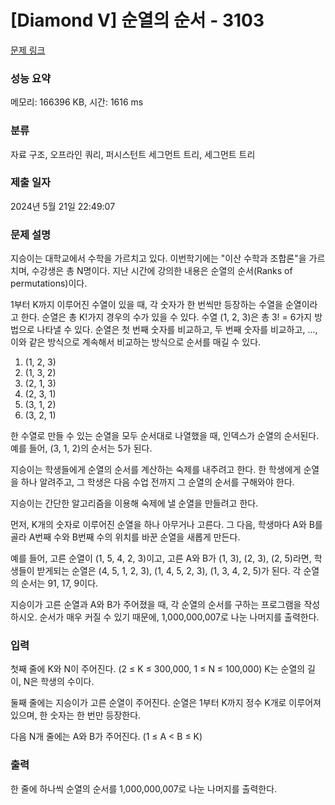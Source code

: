 # [Diamond V] 순열의 순서 - 3103 

[문제 링크](https://www.acmicpc.net/problem/3103) 

### 성능 요약

메모리: 166396 KB, 시간: 1616 ms

### 분류

자료 구조, 오프라인 쿼리, 퍼시스턴트 세그먼트 트리, 세그먼트 트리

### 제출 일자

2024년 5월 21일 22:49:07

### 문제 설명

<p>지승이는 대학교에서 수학을 가르치고 있다. 이번학기에는 "이산 수학과 조합론"을 가르치며, 수강생은 총 N명이다. 지난 시간에 강의한 내용은 순열의 순서(Ranks of permutations)이다.</p>

<p>1부터 K까지 이루어진 수열이 있을 때, 각 숫자가 한 번씩만 등장하는 수열을 순열이라고 한다. 순열은 총 K!가지 경우의 수가 있을 수 있다. 수열 (1, 2, 3)은 총 3! = 6가지 방법으로 나타낼 수 있다. 순열은 첫 번째 숫자를 비교하고, 두 번째 숫자를 비교하고, ..., 이와 같은 방식으로 계속해서 비교하는 방식으로 순서를 매길 수 있다.</p>

<ol>
	<li>(1, 2, 3)</li>
	<li>(1, 3, 2)</li>
	<li>(2, 1, 3)</li>
	<li>(2, 3, 1)</li>
	<li>(3, 1, 2)</li>
	<li>(3, 2, 1)</li>
</ol>

<p>한 수열로 만들 수 있는 순열을 모두 순서대로 나열했을 때, 인덱스가 순열의 순서된다. 예를 들어, (3, 1, 2)의 순서는 5가 된다.</p>

<p>지승이는 학생들에게 순열의 순서를 계산하는 숙제를 내주려고 한다. 한 학생에게 순열을 하나 알려주고, 그 학생은 다음 수업 전까지 그 순열의 순서를 구해와야 한다.</p>

<p>지승이는 간단한 알고리즘을 이용해 숙제에 낼 순열을 만들려고 한다.</p>

<p>먼저, K개의 숫자로 이루어진 순열을 하나 아무거나 고른다. 그 다음, 학생마다 A와 B를 골라 A번째 수와 B번째 수의 위치를 바꾼 순열을 새롭게 만든다.</p>

<p>예를 들어, 고른 순열이 (1, 5, 4, 2, 3)이고, 고른 A와 B가 (1, 3), (2, 3), (2, 5)라면, 학생들이 받게되는 순열은 (4, 5, 1, 2, 3), (1, 4, 5, 2, 3), (1, 3, 4, 2, 5)가 된다. 각 순열의 순서는 91, 17, 9이다.</p>

<p>지승이가 고른 순열과 A와 B가 주어졌을 때, 각 순열의 순서를 구하는 프로그램을 작성하시오. 순서가 매우 커질 수 있기 때문에, 1,000,000,007로 나눈 나머지를 출력한다.</p>

### 입력 

 <p>첫째 줄에 K와 N이 주어진다. (2 ≤ K ≤ 300,000, 1 ≤ N ≤ 100,000) K는 순열의 길이, N은 학생의 수이다.</p>

<p>둘째 줄에는 지승이가 고른 순열이 주어진다. 순열은 1부터 K까지 정수 K개로 이루어져 있으며, 한 숫자는 한 번만 등장한다.</p>

<p>다음 N개 줄에는 A와 B가 주어진다. (1 ≤ A < B ≤ K)</p>

### 출력 

 <p>한 줄에 하나씩 순열의 순서를 1,000,000,007로 나눈 나머지를 출력한다.</p>

